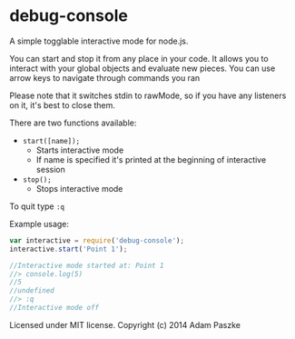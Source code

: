 debug-console
=============

A simple togglable interactive mode for node.js.

You can start and stop it from any place in your code.
It allows you to interact with your global objects and evaluate new pieces. You can use arrow keys to navigate through commands you ran

Please note that it switches stdin to rawMode, so if you have any listeners on it, it's best to close them.

There are two functions available:

* ```start([name]);```
    * Starts interactive mode
    * If name is specified it's printed at the beginning of interactive session
* ```stop();```
    * Stops interactive mode

To quit type ```:q```

Example usage:

```javascript
var interactive = require('debug-console');
interactive.start('Point 1');

//Interactive mode started at: Point 1
//> console.log(5)
//5
//undefined
//> :q
//Interactive mode off
```

Licensed under MIT license. Copyright (c) 2014 Adam Paszke